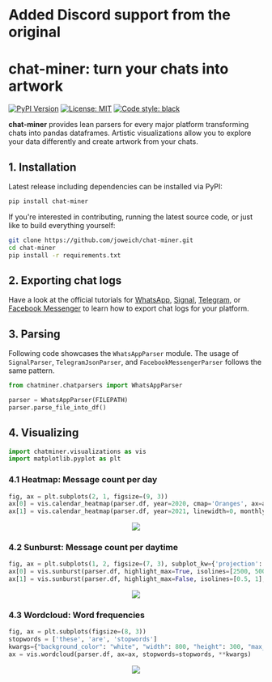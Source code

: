 # Added Discord support from the original

# chat-miner: turn your chats into artwork

[![PyPI Version](https://img.shields.io/pypi/v/chat-miner.svg)](https://pypi.org/project/chat-miner/)
[![License: MIT](https://img.shields.io/badge/License-MIT-yellow.svg)](https://opensource.org/licenses/MIT)
[![Code style: black](https://img.shields.io/badge/code%20style-black-000000.svg)](https://github.com/psf/black)

**chat-miner** provides lean parsers for every major platform transforming chats into pandas dataframes. Artistic visualizations allow you to explore your data differently and create artwork from your chats.


## 1. Installation
Latest release including dependencies can be installed via PyPI:
```sh
pip install chat-miner
```

If you're interested in contributing, running the latest source code, or just like to build everything yourself:
```sh
git clone https://github.com/joweich/chat-miner.git
cd chat-miner
pip install -r requirements.txt
```

## 2. Exporting chat logs
Have a look at the official tutorials for [WhatsApp](https://faq.whatsapp.com/196737011380816/?cms_id=196737011380816&published_only=true), [Signal](https://github.com/carderne/signal-export), [Telegram](https://telegram.org/blog/export-and-more), or [Facebook Messenger](https://www.facebook.com/help/messenger-app/713635396288741?cms_id=713635396288741&published_only=true) to learn how to export chat logs for your platform.

## 3. Parsing
Following code showcases the ``WhatsAppParser`` module.
The usage of ``SignalParser``, ``TelegramJsonParser``, and ``FacebookMessengerParser`` follows the same pattern.
```python
from chatminer.chatparsers import WhatsAppParser

parser = WhatsAppParser(FILEPATH)
parser.parse_file_into_df()
```
## 4. Visualizing
```python
import chatminer.visualizations as vis
import matplotlib.pyplot as plt
```
### 4.1 Heatmap: Message count per day
```python
fig, ax = plt.subplots(2, 1, figsize=(9, 3))
ax[0] = vis.calendar_heatmap(parser.df, year=2020, cmap='Oranges', ax=ax[0])
ax[1] = vis.calendar_heatmap(parser.df, year=2021, linewidth=0, monthly_border=True, ax=ax[1])
```

<p align="center">
  <img src="examples/heatmap.svg">
</p>

### 4.2 Sunburst: Message count per daytime
```python
fig, ax = plt.subplots(1, 2, figsize=(7, 3), subplot_kw={'projection': 'polar'})
ax[0] = vis.sunburst(parser.df, highlight_max=True, isolines=[2500, 5000], isolines_relative=False, ax=ax[0])
ax[1] = vis.sunburst(parser.df, highlight_max=False, isolines=[0.5, 1], color='C1', ax=ax[1])
```

<p align="center">
  <img src="examples/sunburst.svg">
</p>

### 4.3 Wordcloud: Word frequencies
```python
fig, ax = plt.subplots(figsize=(8, 3))
stopwords = ['these', 'are', 'stopwords']
kwargs={"background_color": "white", "width": 800, "height": 300, "max_words": 500}
ax = vis.wordcloud(parser.df, ax=ax, stopwords=stopwords, **kwargs)
```
<p align="center">
  <img src="examples/wordcloud.svg">
</p>

